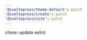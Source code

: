 ```yaml
---
'@sveltepress/theme-default': patch
'@sveltepress/create': patch
'@sveltepress/vite': patch
---
```


chore: update eslint
